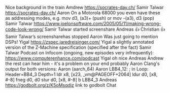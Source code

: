 Nice background in the train
Amdrew
https://socrates-day.ch/
Samir Talwar
https://socrates-day.ch/
Aaron
On a Motorola 68000 you even have these as addressing modes, e.g. mov d3, (a3)+ (push) or mov -(a3), d3 (pop)
Samir Talwar
https://www.joelonsoftware.com/2005/05/11/making-wrong-code-look-wrong/
⁨Samir Talwar⁩ started
screenshare
Andreas
👍
Christian
👍
⁨Samir Talwar⁩’s
screensharehas stopped
Aaron
Was just going to mention DSPs!
Yigal
https://zspec.jaredreisinger.com/
Yigal
a slightly annotated version of the Z-Machine specification (specified after the fact)
Samir Talwar
Podcast on Infocom (ongoing, new episodes very infrequently): https://www.computerenhance.com/podcast
Yigal
oh nice
Andreas
Andrew the rest can hear him - it's a problem on your end probably
Aaron
Clang's output for both versions:
Aaron
(aarch_64)
Aaron
LBB4_12:                                ;   in Loop: Header=BB4_3 Depth=1
	ldr	x8, [x23, _vm@PAGEOFF+2064]
	ldur	d0, [x8, #-8]
	fneg	d0, d0
	stur	d0, [x8, #-8]
	b	LBB4_3
Andreas
https://godbolt.org/z/K5oMsqdjz link to godbolt
Chat
